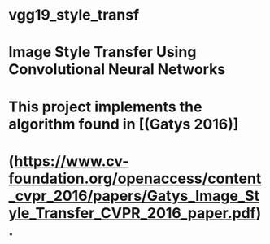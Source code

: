 # vgg19_style_transf
# Image Style Transfer Using Convolutional Neural Networks
#
# This project implements the algorithm found in [(Gatys 2016)]
# (https://www.cv-foundation.org/openaccess/content_cvpr_2016/papers/Gatys_Image_Style_Transfer_CVPR_2016_paper.pdf).
